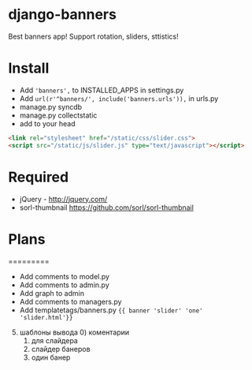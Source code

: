 ﻿django-banners
=========
Best banners app! Support rotation, sliders, sttistics!


# Install
* Add ```'banners',``` to INSTALLED_APPS in settings.py
* Add ```url(r'^banners/', include('banners.urls')),``` in urls.py
* manage.py syncdb
* manage.py collectstatic
* add to your head

```html
<link rel="stylesheet" href="/static/css/slider.css">
<script src="/static/js/slider.js" type="text/javascript"></script>
```
# Required
* jQuery - http://jquery.com/
* sorl-thumbnail https://github.com/sorl/sorl-thumbnail


# Plans
=========
* Add comments to model.py
* Add comments to admin.py
* Add graph to admin
* Add comments to managers.py
* Add templatetags/banners.py ```{{ banner 'slider' 'one' 'slider.html'}}```
5) шаблоны вывода
	0) коментарии
	1) для слайдера
	2) слайдер банеров
	3) один банер
